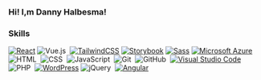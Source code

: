 ### Hi! I,m Danny Halbesma!

### Skills
[![React](https://img.shields.io/badge/React-%2320232a.svg?logo=react&logoColor=%2361DAFB)](#)
![Vue.js](https://img.shields.io/badge/Vue.js-35495E?style=for-the-badge&logo=vue.js&logoColor=4FC08D)&nbsp;
[![TailwindCSS](https://img.shields.io/badge/Tailwind%20CSS-%2338B2AC.svg?logo=tailwind-css&logoColor=white)](#)
[![Storybook](https://img.shields.io/badge/Storybook-FF4785?logo=storybook&logoColor=fff)](#)
[![Sass](https://img.shields.io/badge/Sass-C69?logo=sass&logoColor=fff)](#)
[![Microsoft Azure](https://custom-icon-badges.demolab.com/badge/Microsoft%20Azure-0089D6?logo=msazure&logoColor=white)](#)
![HTML](https://img.shields.io/badge/-HTML-05122A?style=flat&logo=HTML5)&nbsp;
![CSS](https://img.shields.io/badge/-CSS-05122A?style=flat&logo=CSS3&logoColor=1572B6)&nbsp;
![JavaScript](https://img.shields.io/badge/-JavaScript-05122A?style=flat&logo=javascript)&nbsp;
![Git](https://img.shields.io/badge/-Git-05122A?style=flat&logo=git)&nbsp;
![GitHub](https://img.shields.io/badge/-GitHub-05122A?style=flat&logo=github)&nbsp;
[![Visual Studio Code](https://custom-icon-badges.demolab.com/badge/Visual%20Studio%20Code-0078d7.svg?logo=vsc&logoColor=white)](#)
![PHP](https://img.shields.io/badge/PHP-777BB4?style=for-the-badge&logo=php&logoColor=white)&nbsp;
[![WordPress](https://img.shields.io/badge/WordPress-%2321759B.svg?logo=wordpress&logoColor=white)](#)
![jQuery](https://img.shields.io/badge/jQuery-0769AD?style=for-the-badge&logo=jquery&logoColor=white)&nbsp;
[![Angular](https://img.shields.io/badge/Angular-%23DD0031.svg?logo=angular&logoColor=white)](#)
